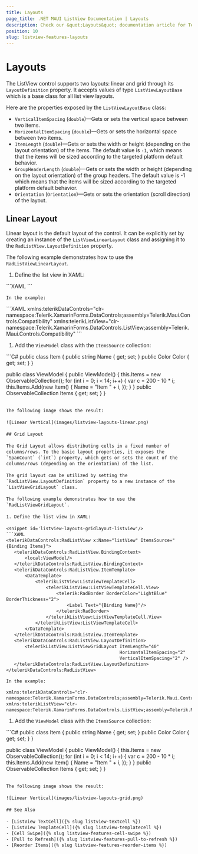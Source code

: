 ```yaml
---
title: Layouts
page_title: .NET MAUI ListView Documentation | Layouts
description: Check our &quot;Layouts&quot; documentation article for Telerik ListView for .NET MAUI control.
position: 10
slug: listview-features-layouts
---
```


# Layouts

The ListView control supports two layouts: linear and grid through its `LayoutDefinition` property. It accepts values of type `ListViewLayoutBase` which is a base class for all list view layouts.

Here are the properties exposed by the `ListViewLayoutBase` class:

- `VerticalItemSpacing` (`double`)&mdash;Gets or sets the vertical space between two items.
- `HorizontalItemSpacing` (`double`)&mdash;Gets or sets the horizontal space between two items.
- `ItemLength` (`double`)&mdash;Gets or sets the width or height (depending on the layout orientation) of the items. The default value is `-1`, which means that the items will be sized according to the targeted platform default behavior.
- `GroupHeaderLength` (`double`)&mdash;Gets or sets the width or height (depending on the layout orientation) of the group headers. The default value is -1 which means that the items will be sized according to the targeted platform default behavior.
- `Orientation` (`Orientation`)&mdash;Gets or sets the orientation (scroll direction) of the layout.

## Linear Layout

Linear layout is the default layout of the control. It can be explicitly set by creating an instance of the `ListViewLinearLayout` class and assigning it to the `RadListView.LayoutDefinition` property.

The following example demonstrates how to use the `RadListViewLinearLayout`.

1. Define the list view in XAML:

 <snippet id='listview-layouts-linearlayout-listview'/>
 ```XAML
<telerikDataControls:RadListView x:Name="listView"
								 ItemsSource="{Binding Items}">
	<telerikDataControls:RadListView.BindingContext>
		<local:ViewModel/>
	</telerikDataControls:RadListView.BindingContext>
	<telerikDataControls:RadListView.ItemTemplate>
		<DataTemplate>
			<telerikListView:ListViewTemplateCell>
				<telerikListView:ListViewTemplateCell.View>
					<telerik:RadBorder BorderColor="LightBlue" BorderThickness="2">
						<Label Text="{Binding Name}"/>
					</telerik:RadBorder>
				</telerikListView:ListViewTemplateCell.View>
			</telerikListView:ListViewTemplateCell>
		</DataTemplate>
	</telerikDataControls:RadListView.ItemTemplate>
	<telerikDataControls:RadListView.LayoutDefinition>
		<telerikListView:ListViewLinearLayout ItemLength="40" VerticalItemSpacing="2" />
	</telerikDataControls:RadListView.LayoutDefinition>
</telerikDataControls:RadListView>
 ```

	In the example:

 <snippet id='xmlns-teleriklistview'/>
 ```XAML
xmlns:telerikDataControls="clr-namespace:Telerik.XamarinForms.DataControls;assembly=Telerik.Maui.Controls.Compatibility"
xmlns:telerikListView="clr-namespace:Telerik.XamarinForms.DataControls.ListView;assembly=Telerik.Maui.Controls.Compatibility"
 ```

1. Add the `ViewModel` class with the `ItemsSource` collection:

 <snippet id='listview-layouts-linearlayout-source'/>
 ```C#
 public class Item
 {
	public string Name { get; set; }
	public Color Color { get; set; }
 }

 public class ViewModel
 {
	public ViewModel()
	{
		this.Items = new ObservableCollection<Item>();
		for (int i = 0; i < 14; i++)
		{
			var c = 200 - 10 * i;
			this.Items.Add(new Item() { Name = "Item " + i, });
		}
	}
	public ObservableCollection<Item> Items { get; set; }
 }
 ```

The following image shows the result:

![Linear Vertical](images/listview-layouts-linear.png)

## Grid Layout

The Grid Layout allows distributing cells in a fixed number of columns/rows. To the basic layout properties, it exposes the `SpanCount` (`int`) property, which gets or sets the count of the columns/rows (depending on the orientation) of the list.

The grid layout can be utilized by setting the `RadListView.LayoutDefinition` property to a new instance of the `ListViewGridLayout` class.

The following example demonstrates how to use the `RadListViewGridLayout`.

1. Define the list view in XAML:

 <snippet id='listview-layouts-gridlayout-listview'/>
 ```XAML
<telerikDataControls:RadListView x:Name="listView" ItemsSource="{Binding Items}">
	<telerikDataControls:RadListView.BindingContext>
		<local:ViewModel/>
	</telerikDataControls:RadListView.BindingContext>
	<telerikDataControls:RadListView.ItemTemplate>
		<DataTemplate>
			<telerikListView:ListViewTemplateCell>
				<telerikListView:ListViewTemplateCell.View>
					<telerik:RadBorder BorderColor="LightBlue" BorderThickness="2">
						<Label Text="{Binding Name}"/>
					</telerik:RadBorder>
				</telerikListView:ListViewTemplateCell.View>
			</telerikListView:ListViewTemplateCell>
		</DataTemplate>
	</telerikDataControls:RadListView.ItemTemplate>
	<telerikDataControls:RadListView.LayoutDefinition>
		<telerikListView:ListViewGridLayout ItemLength="40"
											HorizontalItemSpacing="2"
											VerticalItemSpacing="2" />
	</telerikDataControls:RadListView.LayoutDefinition>
</telerikDataControls:RadListView>
 ```

	In the example:

 ```XAML
xmlns:telerikDataControls="clr-namespace:Telerik.XamarinForms.DataControls;assembly=Telerik.Maui.Controls.Compatibility"
xmlns:telerikListView="clr-namespace:Telerik.XamarinForms.DataControls.ListView;assembly=Telerik.Maui.Controls.Compatibility"
 ```

1. Add the `ViewModel` class with the `ItemsSource` collection:

 <snippet id='listview-layouts-gridlayout-source'/>
 ```C#
 public class Item
 {
	public string Name { get; set; }
	public Color Color { get; set; }
 }

 public class ViewModel
 {
	public ViewModel()
	{
		this.Items = new ObservableCollection<Item>();
		for (int i = 0; i < 14; i++)
		{
			var c = 200 - 10 * i;
			this.Items.Add(new Item() { Name = "Item " + i, });
		}
	}
	public ObservableCollection<Item> Items { get; set; }
 }
 ```

The following image shows the result:

![Linear Vertical](images/listview-layouts-grid.png)

## See Also

- [ListView TextCell]({% slug listview-textcell %})
- [ListView TemplateCell]({% slug listview-templatecell %})
- [Cell Swipe]({% slug listview-features-cell-swipe %})
- [Pull to Refresh]({% slug listview-features-pull-to-refresh %})
- [Reorder Items]({% slug listview-features-reorder-items %})
